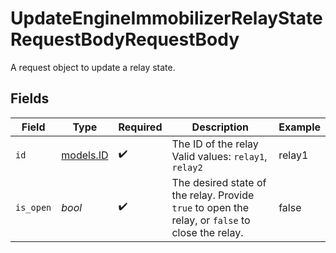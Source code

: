 # UpdateEngineImmobilizerRelayStateRequestBodyRequestBody

A request object to update a relay state.


## Fields

| Field                                                                                            | Type                                                                                             | Required                                                                                         | Description                                                                                      | Example                                                                                          |
| ------------------------------------------------------------------------------------------------ | ------------------------------------------------------------------------------------------------ | ------------------------------------------------------------------------------------------------ | ------------------------------------------------------------------------------------------------ | ------------------------------------------------------------------------------------------------ |
| `id`                                                                                             | [models.ID](../models/id.md)                                                                     | :heavy_check_mark:                                                                               | The ID of the relay  Valid values: `relay1`, `relay2`                                            | relay1                                                                                           |
| `is_open`                                                                                        | *bool*                                                                                           | :heavy_check_mark:                                                                               | The desired state of the relay. Provide `true` to open the relay, or `false` to close the relay. | false                                                                                            |